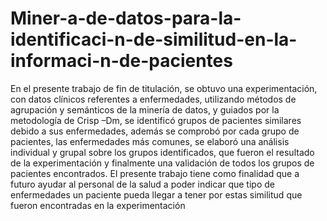 # Miner-a-de-datos-para-la-identificaci-n-de-similitud-en-la-informaci-n-de-pacientes
En el presente trabajo de fin de titulación, se obtuvo una experimentación, con datos clínicos referentes a enfermedades, utilizando métodos de agrupación y semánticos de la minería de datos, y guiados por la metodología de Crisp –Dm, se identificó grupos de pacientes similares debido a sus enfermedades, además se comprobó por cada grupo de pacientes, las enfermedades más comunes, se elaboró una análisis individual y grupal sobre los grupos identificados, que fueron el resultado de la experimentación y finalmente una validación de todos los grupos de pacientes encontrados. El presente trabajo tiene como finalidad que a futuro ayudar al personal de la salud a poder indicar que tipo de enfermedades un paciente pueda llegar a tener por estas similitud que fueron encontradas en la experimentación
